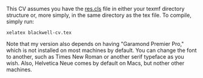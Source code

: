 This CV assumes you have the [res.cls](http://ctan.org/pkg/res) file in either your texmf directory structure or, more simply, in the same directory as the tex file. To compile, simply run:

    xelatex blackwell-cv.tex

Note that my version also depends on having "Garamond Premier Pro," which is not installed on most machines by default. You can change the font to another, such as Times New Roman or another serif typeface as you wish. Also, Helvetica Neue comes by default on Macs, but nother other machines. 

